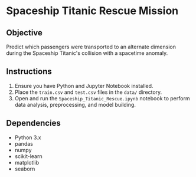 # Spaceship Titanic Rescue Mission

## Objective
Predict which passengers were transported to an alternate dimension during the Spaceship Titanic's collision with a spacetime anomaly.

## Instructions
1. Ensure you have Python and Jupyter Notebook installed.
2. Place the `train.csv` and `test.csv` files in the `data/` directory.
3. Open and run the `Spaceship_Titanic_Rescue.ipynb` notebook to perform data analysis, preprocessing, and model building.

## Dependencies
- Python 3.x
- pandas
- numpy
- scikit-learn
- matplotlib
- seaborn
